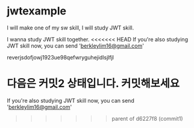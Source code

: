 # jwtexample
I will make one of my sw skill, I will study JWT skill.

I wanna study JWT skill together.
<<<<<<< HEAD
If you're also studying JWT skill now, you can send 'berkleylim16@gmail.com'


reverjsdofjowj1923ue98qefwryguhejidlsjlfjl

다음은 커밋2 상태입니다. 커밋해보세요
=======
If you're also studying JWT skill now, you can send 'berkleylim16@gmail.com'
>>>>>>> parent of d6227f8 (commit1)
